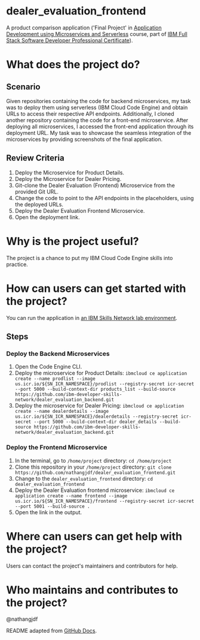 # dealer_evaluation_frontend
A product comparison application ('Final Project' in [Application Development using Microservices and Serverless](https://www.coursera.org/learn/applications-development-microservices-serverless-openshift) course, part of [IBM Full Stack Software Developer Professional Certificate](https://www.coursera.org/professional-certificates/ibm-full-stack-cloud-developer)).

# What does the project do?
## Scenario
Given repositories containing the code for backend microservices, my task was to deploy them using serverless (IBM Cloud Code Engine) and obtain URLs to access their respective API endpoints. Additionally, I cloned another repository containing the code for a front-end microservice. After deploying all microservices, I accessed the front-end application through its deployment URL. My task was to showcase the seamless integration of the microservices by providing screenshots of the final application.

## Review Criteria
1. Deploy the Microservice for Product Details.
2. Deploy the Microservice for Dealer Pricing.
3. Git-clone the Dealer Evaluation (Frontend) Microservice from the provided Git URL.
4. Change the code to point to the API endpoints in the placeholders, using the deployed URLs.
5. Deploy the Dealer Evaluation Frontend Microservice.
6. Open the deployment link.

# Why is the project useful?
The project is a chance to put my IBM Cloud Code Engine skills into practice.

# How can users can get started with the project?
You can run the application in [an IBM Skills Network lab environment](https://skills.network).

## Steps
### Deploy the Backend Microservices
1. Open the Code Engine CLI.
2. Deploy the microservice for Product Details: `ibmcloud ce application create --name prodlist --image us.icr.io/${SN_ICR_NAMESPACE}/prodlist --registry-secret icr-secret --port 5000 --build-context-dir products_list --build-source https://github.com/ibm-developer-skills-network/dealer_evaluation_backend.git`
3. Deploy the microservice for Dealer Pricing: `ibmcloud ce application create --name dealerdetails --image us.icr.io/${SN_ICR_NAMESPACE}/dealerdetails --registry-secret icr-secret --port 5000 --build-context-dir dealer_details --build-source https://github.com/ibm-developer-skills-network/dealer_evaluation_backend.git`

### Deploy the Frontend Microservice
1. In the terminal, go to `/home/project` directory: `cd /home/project`
2. Clone this repository in your `/home/project` directory: `git clone https://github.com/nathangjdf/dealer_evaluation_frontend.git`
3. Change to the `dealer_evaluation_frontend` directory: `cd dealer_evaluation_frontend`
4. Deploy the Dealer Evaluation frontend microservice: `ibmcloud ce application create --name frontend --image us.icr.io/${SN_ICR_NAMESPACE}/frontend --registry-secret icr-secret --port 5001 --build-source .`
5. Open the link in the output.

# Where can users can get help with the project?
Users can contact the project's maintainers and contributors for help.

# Who maintains and contributes to the project?
@nathangjdf

README adapted from [GitHub Docs](https://docs.github.com/en/repositories/managing-your-repositorys-settings-and-features/customizing-your-repository/about-readmes).
